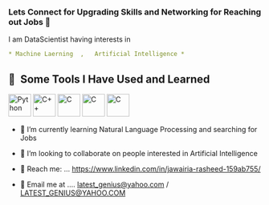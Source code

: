 ### Lets Connect for Upgrading Skills and Networking for Reaching out Jobs  👋
I am DataScientist having interests in
```yaml  
* Machine Laerning  ,   Artificial Intelligence *
```
<h2> 🚀 &nbsp;Some Tools I Have Used and Learned</h2>
<p align="left">
<img <img src="https://cdn.jsdelivr.net/gh/devicons/devicon/icons/python/python-original.svg" alt = "Python"  width="45" height="45"/> 
<img src="https://cdn.jsdelivr.net/gh/devicons/devicon/icons/cplusplus/cplusplus-original.svg" alt = "C++"  width="45" height="45" />
<img src="https://cdn.jsdelivr.net/gh/devicons/devicon/icons/c/c-original.svg" alt = "C "  width="45" height="45" />
<img src="https://cdn.jsdelivr.net/gh/devicons/devicon/icons/slack/slack-original.svg"    alt = "C "  width="45" height="45" />
<img src="https://cdn.jsdelivr.net/gh/devicons/devicon/icons/visualstudio/visualstudio-plain.svg"    alt = "C "  width="45" height="45"  />

   - 🌱 I’m currently learning Natural Language Processing and searching for Jobs
   
- 👯 I’m looking to collaborate on people interested in Artificial Intelligence 
- 💬  Reach me: ... https://www.linkedin.com/in/jawairia-rasheed-159ab755/ 
- 💬  Email me at ....   latest_genius@yahoo.com /  LATEST_GENIUS@YAHOO.COM
   <p align="center">  </a>
